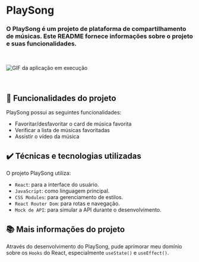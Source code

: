 # PlaySong

### O PlaySong é um projeto de plataforma de compartilhamento de músicas. Este README fornece informações sobre o projeto e suas funcionalidades.
<br>

![GIF da aplicação em execução](./public/imagens/playsong.gif)

<br>

## 🔨 Funcionalidades do projeto

PlaySong possui as seguintes funcionalidades:

- Favoritar/desfavoritar o card de música favorita
- Verificar a lista de músicas favoritadas
- Assistir o vídeo da música 

## ✔️ Técnicas e tecnologias utilizadas

O projeto PlaySong utiliza:

- `React`: para a interface do usuário.
- `JavaScript`: como linguagem principal.
- `CSS Modules`: para gerenciamento de estilos.
- `React Router Dom`: para rotas e navegação.
- `Mock de API`: para simular a API durante o desenvolvimento.

## 📚 Mais informações do projeto

Através do desenvolvimento do PlaySong, pude aprimorar meu domínio sobre os `Hooks` do React, especialmente `useState()` e `useEffect()`.